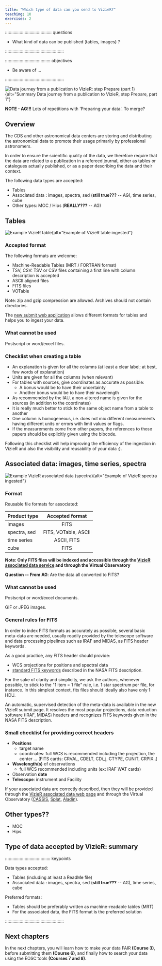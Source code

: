 ```yaml
---
title: "Which type of data can you send to VizieR?"
teaching: 10
exercises: 2
---
```


:::::::::::::::::::::::::::::::::::::: questions 

- What kind of data can be published (tables, images) ?

::::::::::::::::::::::::::::::::::::::::::::::::

::::::::::::::::::::::::::::::::::::: objectives

- Be aware of  ...

::::::::::::::::::::::::::::::::::::::::::::::::


![Data journey from a publication to VizieR: step Prepare (part 1)](https://raw.githubusercontent.com/cds-astro/a-FAIR-journey-for-astronomical-data/main/episodes/images/vizier_paths_prepare_part1.png){alt="Summary Data journey from a publication to VizieR, step Prepare, part 1"}

**NOTE - AG!!!** Lots of repetitions with 'Preparing your data'. To merge?


<!--  ----------------------------------------- -->
<!-- 		Type of data 			-->
<!--  ----------------------------------------- -->
## Overview

The CDS and other astronomical data centers are storing and distributing the astronomical data to promote their usage primarily by professional astronomers.

In order to ensure the scientific quality of the data, we therefore require that the data are related to a publication in a refereed journal, either as tables or catalogues actually published, or as a paper describing the data and their context.

The following data types are accepted:

- Tables
- Associated data : images, spectra, sed (**still true???** -- AG), time series, cube
- Other types: MOC / Hips (**REALLY???** -- AG)



<!--  ----------------------------------------- -->
<!-- 		Tables	 			-->
<!--  ----------------------------------------- -->
<!-- Source: https://cdsarc.cds.unistra.fr/vizier.submit/publication-notes.html#section2 -->
## Tables

![Example VizieR table](https://raw.githubusercontent.com/cds-astro/a-FAIR-journey-for-astronomical-data/main/episodes/images/vizier_table_example.png){alt="Example of VizieR table ingested"}


<!--  ----------------------------------------- -->
### Accepted format

The following formats are welcome: 

- Machine-Readable Tables (MRT / FORTRAN format)
- TSV, CSV: TSV or CSV files containing a first line with column description is accepted
- ASCII aligned files
- FITS files
- VOTable

Note: zip and gzip compression are allowed. Archives should not contain directories.

The [new submit web application][vizier-submit-login] allows different formats for tables and helps you to ingest your data.


<!--  ----------------------------------------- -->
### What cannot be used

Postscript or word/excel files.



<!--  ----------------------------------------- -->
### Checklist when creating a table

- An explanation is given for all the columns (at least a clear label; at best, few words of explanation)
- Units are given for all the columns (when relevant)
- For tables with sources, give coordinates as accurate as possible:
	- A bonus would be to have their uncertainty
	- Another bonus would be to have their wavelength
- As recommended by the IAU, a non-altered name is given for the sources (in addition to the coordinates)
- It is really much better to stick to the same object name from a table to another
- One column is homogeneous, i.e. does not mix different measurements having different units or errors with limit values or flags.
- If the measurements come from other papers, the references to those papers should be explicitly given using the bibcode.

Following this checklist will help improving the efficiency of the ingestion in VizieR and also the visibility and reusability of your data :).


<!--  ----------------------------------------- -->
<!-- 		Associated date			-->
<!--  ----------------------------------------- -->
<!-- Source: https://cdsarc.cds.unistra.fr/vizier.submit/publication-notes.html#section3 -->
## Associated data: images, time series, spectra

![Example VizieR associated data (spectra)](https://raw.githubusercontent.com/cds-astro/a-FAIR-journey-for-astronomical-data/main/episodes/images/vizier_saada_example_spectra.png){alt="Example of VizieR spectra ingested"}

### Format

Reusable file formats for associated:

| Product type  | Accepted format      |
| -------------	| :------------------: | 
|images		| FITS		       |
|spectra, sed	| FITS, VOTable, ASCII |
|time series  	| ASCII, FITS          |
|cube		| FITS		       |


**Note: Only FITS files will be indexed and accessible through the [VizieR associated data service][vizier-assoc-data] and through the Virtual Observatory**

**Question -- From AG**: Are the data all converted to FITS?


<!--  ----------------------------------------- -->
### What cannot be used

Postscript or word/excel documents.

GIF or JPEG images.



<!--  ----------------------------------------- -->
### General rules for FITS

In order to index FITS formats as accurately as possible, several basic meta-data are needed, usually readily provided by the telescope software and data processing pipelines such as IRAF and MIDAS, as FITS header keywords.

As a good practice, any FITS header should provide:

- WCS projections for positions and spectral data
- [standard FITS keywords][fits-nasa] described in the NASA FITS description.

For the sake of clarity and simplicity, we ask the authors, whenever possible, to stick to the "1 item = 1 file" rule, i.e. 1 star spectrum per file, for instance. In this simplest context, fits files should ideally also have only 1 HDU. 

An automatic, supervised detection of the meta-data is available in the new VizieR submit page. It resolves the most popular projections, data reduction software (IRAF, MIDAS) headers and recognizes FITS keywords given in the NASA FITS description.



<!--  ----------------------------------------- -->
### Small checklist for providing correct headers

 - **Positions**
	- target name
	- coordinates: full WCS is recommended including the projection, the center ... (FITS cards: CRVAL, CDELT, CDi_j, CTYPE, CUNIT, CRPIX..)
- **Wavelength(s)** of observations
	- full WCS recommended including units (ex: IRAF WAT cards)
- Observation **date**
- **Telescope**: instrument and Facility

If your associated data are correctly described, then they will be provided through the [VizieR associated data web page][vizier-assoc-data] and through the Virtual Observatory ([CASSIS][cassis], [Splat][splat], [Aladin][aladin-home]).



<!--  ----------------------------------------- -->
<!-- 		Other types			-->
<!--  ----------------------------------------- -->
## Other types??

- MOC
- Hips


<!--  ----------------------------------------- -->
<!--            Summary	                        -->
<!--  ----------------------------------------- -->
## Type of data accepted by VizieR: summary

::::::::::::::::::::::::::::::::::::: keypoints

Data types accepted:

- Tables (including at least a ReadMe file)
- Associated data : images, spectra, sed (**still true???** -- AG), time series, cube
	
Preferred formats:

- Tables should be preferably written as machine-readable tables (MRT)
- For the associated data, the FITS format is the preferred solution

::::::::::::::::::::::::::::::::::::::::::::::::



<!--  ----------------------------------------- -->
<!--            Next Chapters                   -->
<!--  ----------------------------------------- -->
## Next chapters

In the next chapters, you will learn how to make your data FAIR **(Course 3)**, before submitting them **(Course 6)**, and finally how to search your data using the EOSC tools **(Courses 7 and 8)**. 



<!--  ----------------------------------------- -->
<!-- 		Link references			-->
<!--  ----------------------------------------- -->
[cassis]: http://cassis.irap.omp.eu/?page=cassis
[fits-nasa]: https://fits.gsfc.nasa.gov/
[splat]: http://star-www.dur.ac.uk/~pdraper/splat/splat.html
<!-- -->
[aladin-home]: http://aladin.cds.unistra.fr/aladin.gml
[vizier-publi-data-home]: https://vizier.cds.unistra.fr/vizier/submit.htx
[vizier-publi-notes-help]: https://cdsarc.cds.unistra.fr/vizier.submit/publication-notes.html
[vizier-submit-login]: https://cdsarc.cds.unistra.fr/vizier.submit/index.html
[vizier-submit-data-help]: https://cdsarc.cds.unistra.fr/vizier.submit/help.html
[vizier-assoc-data]: https://cdsarc.cds.unistra.fr/assocdata/
[vizier-fits-validator]: https://cdsarc.cds.unistra.fr/vizier.submit/fitsvalidator.html
